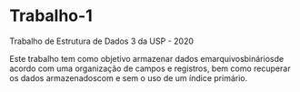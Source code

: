 # Trabalho-1
Trabalho de Estrutura de Dados 3 da USP - 2020

Este  trabalho  tem  como  objetivo  armazenar  dados emarquivosbináriosde acordo  com  uma  organização  de  campos  e  registros,  bem  como  recuperar  os dados armazenadoscom e sem o uso de um índice primário.
